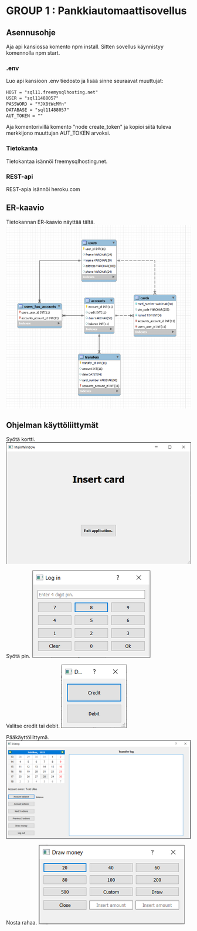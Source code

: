 # GROUP 1 : Pankkiautomaattisovellus

## Asennusohje
Aja api kansiossa komento npm install. Sitten sovellus käynnistyy komennolla npm start.

### .env
Luo api kansioon .env tiedosto ja lisää sinne seuraavat muuttujat:

    HOST = "sql11.freemysqlhosting.net"
    USER = "sql11488057"
    PASSWORD = "YJX8tWcMYn"
    DATABASE = "sql11488057"
    AUT_TOKEN = ""  

Aja komentorivillä komento "node create_token" ja kopioi siitä tuleva merkkijono muuttujan AUT_TOKEN arvoksi.

### Tietokanta
Tietokantaa isännöi freemysqlhosting.net.

### REST-api
REST-apia isännöi heroku.com

## ER-kaavio
Tietokannan ER-kaavio näyttää tältä. <img src="Documents/banksimul-db-27-4.png">

## Ohjelman käyttöliittymät
Syötä kortti. <img src="Documents/insert-card-window.png">

Syötä pin. <img src="Documents/insert-pin-window.png">

Valitse credit tai debit. <img src="Documents/debit-or-credit-window.png">

Pääkäyttöliittymä. <img src="Documents/main-bank-interface-window.png">

Nosta rahaa. <img src="Documents/draw-money-window.png">
